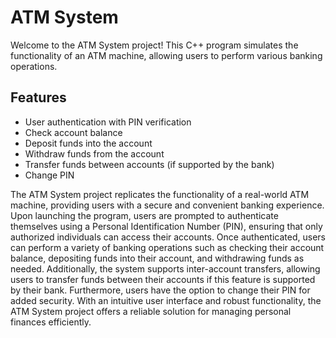 
# ATM System

Welcome to the ATM System project! This C++ program simulates the functionality of an ATM machine, allowing users to perform various banking operations.

## Features
- User authentication with PIN verification
- Check account balance
- Deposit funds into the account
- Withdraw funds from the account
- Transfer funds between accounts (if supported by the bank)
- Change PIN

The ATM System project replicates the functionality of a real-world ATM machine, providing users with a secure and convenient banking experience. Upon launching the program, users are prompted to authenticate themselves using a Personal Identification Number (PIN), ensuring that only authorized individuals can access their accounts. Once authenticated, users can perform a variety of banking operations such as checking their account balance, depositing funds into their account, and withdrawing funds as needed. Additionally, the system supports inter-account transfers, allowing users to transfer funds between their accounts if this feature is supported by their bank. Furthermore, users have the option to change their PIN for added security. With an intuitive user interface and robust functionality, the ATM System project offers a reliable solution for managing personal finances efficiently.

